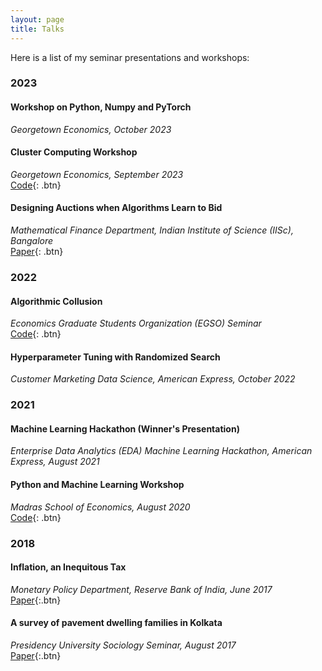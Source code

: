 ```yaml
---
layout: page
title: Talks
---
```


Here is a list of my seminar presentations and workshops:

### 2023

#### Workshop on Python, Numpy and PyTorch<br>
*Georgetown Economics, October 2023*

#### Cluster Computing Workshop<br>
*Georgetown Economics, September 2023*<br>
[Code](https://github.com/rawatpranjal/GU-Econ-Computer-Workshop-2023){: .btn}

#### Designing Auctions when Algorithms Learn to Bid<br>
*Mathematical Finance Department, Indian Institute of Science (IISc), Bangalore*<br>
[Paper](https://arxiv.org/abs/2306.09437){: .btn}

### 2022

#### Algorithmic Collusion<br>
*Economics Graduate Students Organization (EGSO) Seminar*<br>
[Code](https://github.com/rawatpranjal/GU-Econ-Computer-Workshop-2023){: .btn}

#### Hyperparameter Tuning with Randomized Search<br>
*Customer Marketing Data Science, American Express, October 2022*

### 2021

#### Machine Learning Hackathon (Winner's Presentation)<br>
*Enterprise Data Analytics (EDA) Machine Learning Hackathon, American Express, August 2021*

#### Python and Machine Learning Workshop<br>
*Madras School of Economics, August 2020*<br>
[Code](https://github.com/rawatpranjal/GU-Econ-Computer-Workshop-2023){: .btn}

### 2018

#### Inflation, an Inequitous Tax<br>
*Monetary Policy Department, Reserve Bank of India, June 2017*<br>
[Paper](https://rawatpranjal.github.io/docs/VolatilityPersistenceandSynchronisationinStateBusinessCycles1960-2014.pdf){:.btn}

#### A survey of pavement dwelling families in Kolkata<br>
*Presidency University Sociology Seminar, August 2017*<br>
[Paper](https://papers.ssrn.com/sol3/papers.cfm?abstract_id=2532309){:.btn}
